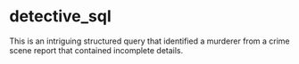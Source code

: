 # detective_sql
This is an intriguing structured query that identified a murderer from a crime scene report that contained incomplete details.

